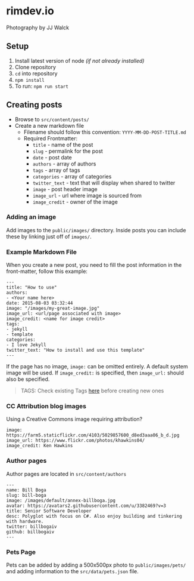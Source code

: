 # rimdev.io

Photography by JJ Walck

## Setup

1. Install latest version of node *(if not already installed)*
2. Clone repository
3. `cd` into repository
4. `npm install`
5. To run: `npm run start` 

## Creating posts

- Browse to `src/content/posts/`
- Create a new markdown file
  - Filename should follow this convention: `YYYY-MM-DD-POST-TITLE.md`
  - Required Frontmatter:
    - `title` - name of the post
    - `slug` - permalink for the post
    - `date` - post date
    - `authors` - array of authors
    - `tags` - array of tags
    - `categories` - array of categories
    - `twitter_text` - text that will display when shared to twitter
    - `image` - post header image
    - `image_url` - url where image is sourced from
    - `image_credit` - owner of the image

### Adding an image

Add images to the `public/images/` directory. Inside posts you can include these by linking just off of `images/`.

### Example Markdown File

When you create a new post, you need to fill the post information in the front-matter, follow this example:

```
---
title: "How to use"
authors: 
- <Your name here>
date: 2015-08-03 03:32:44
image: "/images/my-great-image.jpg"
image_url: <url/page associated with image>
image_credit: <name for image credit>
tags:
- jekyll
- template
categories:
- I love Jekyll
twitter_text: "How to install and use this template"
---
```
If the page has no image, `image:` can be omitted entirely. A default system image will be used. If `image_credit:` is specified, then `image_url:` should also be specified.

> TAGS: Check existing Tags [here](http://rimdev.io/tags/) before creating new ones
### CC Attribution blog images

Using a Creative Commons image requiring attribution?

```
image: https://farm5.staticflickr.com/4103/5029857600_d8ed3aaa06_b_d.jpg
image_url: https://www.flickr.com/photos/khawkins04/
image_credit: Ken Hawkins
```

### Author pages

Author pages are located in `src/content/authors`

```
---
name: Bill Boga
slug: bill-boga
image: /images/default/annex-billboga.jpg
avatar: https://avatars2.githubusercontent.com/u/3382469?v=3
title: Senior Software Developer
desc: Polyglot with focus on C#. Also enjoy building and tinkering with hardware.
twitter: billbogaiv
github: billbogaiv
---
```

### Pets Page

Pets can be added by adding a 500x500px photo to `public/images/pets/` and adding information to the `src/data/pets.json` file. 